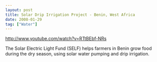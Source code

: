 ```yaml
---
layout: post
title: Solar Drip Irrigation Project - Benin, West Africa
date: 2008-01-29
tag: ["Water"]
---
```


http://www.youtube.com/watch?v=RTtBEbf-NRs  

The Solar Electric Light Fund (SELF) helps farmers in Benin grow food during the dry season, using solar water pumping and drip irrigation.